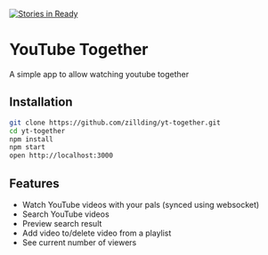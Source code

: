 [![Stories in Ready](https://badge.waffle.io/zillding/yt-together.png?label=ready&title=Ready)](https://waffle.io/zillding/yt-together)
# YouTube Together

A simple app to allow watching youtube together

## Installation

```bash
git clone https://github.com/zillding/yt-together.git
cd yt-together
npm install
npm start
open http://localhost:3000
```

## Features

+ Watch YouTube videos with your pals (synced using websocket)
+ Search YouTube videos
+ Preview search result
+ Add video to/delete video from a playlist
+ See current number of viewers
